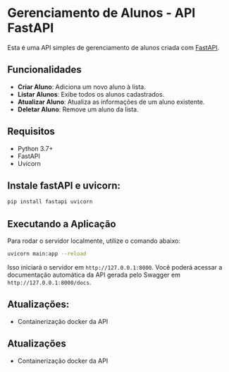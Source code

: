 
# Gerenciamento de Alunos - API FastAPI

Esta é uma API simples de gerenciamento de alunos criada com [FastAPI](https://fastapi.tiangolo.com/).

## Funcionalidades

- **Criar Aluno**: Adiciona um novo aluno à lista.
- **Listar Alunos**: Exibe todos os alunos cadastrados.
- **Atualizar Aluno**: Atualiza as informações de um aluno existente.
- **Deletar Aluno**: Remove um aluno da lista.

## Requisitos

- Python 3.7+
- FastAPI
- Uvicorn

## Instale fastAPI e uvicorn:
``` bash
pip install fastapi uvicorn
```

## Executando a Aplicação

Para rodar o servidor localmente, utilize o comando abaixo:
``` bash
uvicorn main:app --reload
```
Isso iniciará o servidor em ```http://127.0.0.1:8000```. Você poderá acessar a documentação automática da API gerada pelo Swagger em ```http://127.0.0.1:8000/docs```.
## Atualizações:
- Containerização docker da API

## Atualizações
- Containerização docker da API



  



